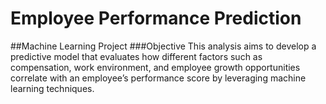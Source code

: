 # Employee Performance Prediction
##Machine Learning Project
###Objective
This analysis aims to develop a predictive model that evaluates how different factors such as 
compensation, work environment, and employee growth opportunities correlate with an employee’s 
performance score by leveraging machine learning techniques.
